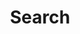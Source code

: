 ---
title: Search
slug: search
layout: search
outputs:
    - html
    - json
menu:
    main:
        name: Search
        weight: -80
        params:
            icon: search
---